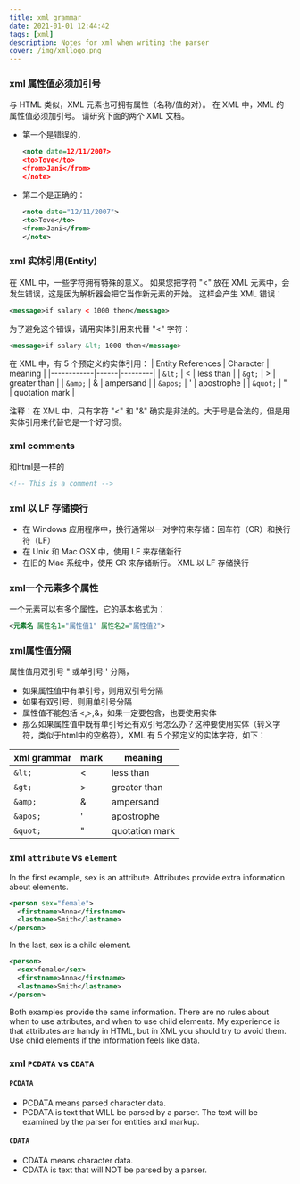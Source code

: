 ```yaml
---
title: xml grammar
date: 2021-01-01 12:44:42
tags: [xml]
description: Notes for xml when writing the parser
cover: /img/xmllogo.png
---
```

###  xml 属性值必须加引号
与 HTML 类似，XML 元素也可拥有属性（名称/值的对）。
在 XML 中，XML 的属性值必须加引号。
请研究下面的两个 XML 文档。 
- 第一个是错误的，
	```xml
	<note date=12/11/2007>
	<to>Tove</to>
	<from>Jani</from>
	</note>	
    ```
- 第二个是正确的：
	```xml
	<note date="12/11/2007">
	<to>Tove</to>
	<from>Jani</from>
	</note>
	```
### xml 实体引用(Entity)
在 XML 中，一些字符拥有特殊的意义。
如果您把字符 "<" 放在 XML 元素中，会发生错误，这是因为解析器会把它当作新元素的开始。
这样会产生 XML 错误：
```xml
<message>if salary < 1000 then</message>
```
为了避免这个错误，请用实体引用来代替 "<" 字符：
```xml
<message>if salary &lt; 1000 then</message>
```
在 XML 中，有 5 个预定义的实体引用：
| Entity References | Character | meaning | 
|------------|------|---------|
| `&lt;`     | <    | less than      |
| `&gt;`     | >    | greater than   |
| `&amp;`    | &    | ampersand      |
| `&apos;`   | '    | apostrophe     |
| `&quot;`   | "    | quotation mark |

注释：在 XML 中，只有字符 "<" 和 "&" 确实是非法的。大于号是合法的，但是用实体引用来代替它是一个好习惯。
### xml comments
和html是一样的
```xml
<!-- This is a comment -->
```

### xml 以 LF 存储换行
- 在 Windows 应用程序中，换行通常以一对字符来存储：回车符（CR）和换行符（LF）
- 在 Unix 和 Mac OSX 中，使用 LF 来存储新行
- 在旧的 Mac 系统中，使用 CR 来存储新行。
XML 以 LF 存储换行
### xml一个元素多个属性
一个元素可以有多个属性，它的基本格式为：
```xml
<元素名 属性名1="属性值1" 属性名2="属性值2">
```
### xml属性值分隔
属性值用双引号 " 或单引号 ' 分隔，
- 如果属性值中有单引号，则用双引号分隔
- 如果有双引号，则用单引号分隔
- 属性值不能包括 <,>,&，如果一定要包含，也要使用实体
- 那么如果属性值中既有单引号还有双引号怎么办？这种要使用实体（转义字符，类似于html中的空格符），XML 有 5 个预定义的实体字符，如下：
  
| xml grammar| mark | meaning | 
|------------|------|---------|
| `&lt;`     | <    | less than      |
| `&gt;`     | >    | greater than   |
| `&amp;`    | &    | ampersand      |
| `&apos;`   | '    | apostrophe     |
| `&quot;`   | "    | quotation mark |

### xml `attribute` vs `element`
In the first example, sex is an attribute. 
Attributes provide extra information about elements.
```xml
<person sex="female">
  <firstname>Anna</firstname>
  <lastname>Smith</lastname>
</person>
```
In the last, sex is a child element. 
```xml
<person>
  <sex>female</sex>
  <firstname>Anna</firstname>
  <lastname>Smith</lastname>
</person>
```
Both examples provide the same information. There are no rules about when to use attributes, and when to use child elements. My experience is that attributes are handy in HTML, but in XML you should try to avoid them. Use child elements if the information feels like data.

### xml `PCDATA` vs `CDATA`
#### `PCDATA`
- PCDATA means parsed character data.
- PCDATA is text that WILL be parsed by a parser. The text will be examined by the parser for entities and markup.
  
#### `CDATA`
- CDATA means character data.
- CDATA is text that will NOT be parsed by a parser. 